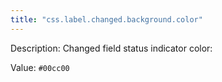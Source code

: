 ```yaml
---
title: "css.label.changed.background.color"
---
```


Description: Changed field status indicator color:

Value: `#00cc00`